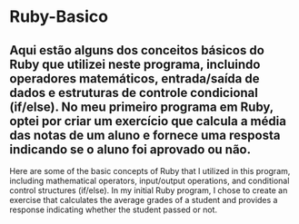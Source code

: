 # Ruby-Basico
Aqui estão alguns dos conceitos básicos do Ruby que utilizei neste programa, incluindo operadores matemáticos, entrada/saída de dados e estruturas de controle condicional (if/else).
No meu primeiro programa em Ruby, optei por criar um exercício que calcula a média das notas de um aluno e fornece uma resposta indicando se o aluno foi aprovado ou não.
-------------------------------------------------------------------------------------------------------------------------------------------------------------------------------------
Here are some of the basic concepts of Ruby that I utilized in this program, including mathematical operators, input/output operations, and conditional control structures (if/else). In my initial Ruby program, I chose to create an exercise that calculates the average grades of a student and provides a response indicating whether the student passed or not.


